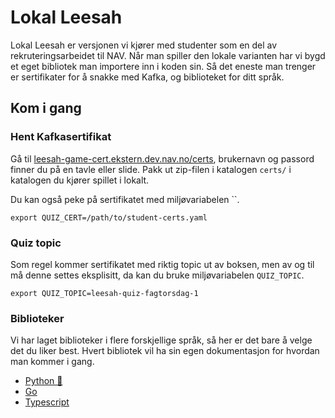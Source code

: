 # Lokal Leesah

Lokal Leesah er versjonen vi kjører med studenter som en del av rekruteringsarbeidet til NAV.
Når man spiller den lokale varianten har vi bygd et eget bibliotek man importere inn i koden sin.
Så det eneste man trenger er sertifikater for å snakke med Kafka, og biblioteket for ditt språk.

## Kom i gang

### Hent Kafkasertifikat

Gå til [leesah-game-cert.ekstern.dev.nav.no/certs](https://leesah-game-cert.ekstern.dev.nav.no/certs), brukernavn og passord finner du på en tavle eller slide.
Pakk ut zip-filen i katalogen `certs/` i katalogen du kjører spillet i lokalt.

Du kan også peke på sertifikatet med miljøvariabelen ``.

```shell
export QUIZ_CERT=/path/to/student-certs.yaml
```

### Quiz topic

Som regel kommer sertifikatet med riktig topic ut av boksen, men av og til må denne settes eksplisitt, da kan du bruke miljøvariabelen `QUIZ_TOPIC`.

```shell
export QUIZ_TOPIC=leesah-quiz-fagtorsdag-1
```

### Biblioteker

Vi har laget biblioteker i flere forskjellige språk, så her er det bare å velge det du liker best.
Hvert bibliotek vil ha sin egen dokumentasjon for hvordan man kommer i gang.

- [Python 🐍](https://github.com/navikt/leesah-game-starter-python)
- [Go](https://github.com/navikt/go-leesah)
- [Typescript](https://github.com/navikt/leesah-game-starter-ts)
